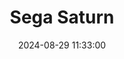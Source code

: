 ---
layout: post
title: Sega Saturn
summary: 
date: '2024-08-29 11:33:00'
#tags: [Consoles, Sega]
tags: [Consoles]
---